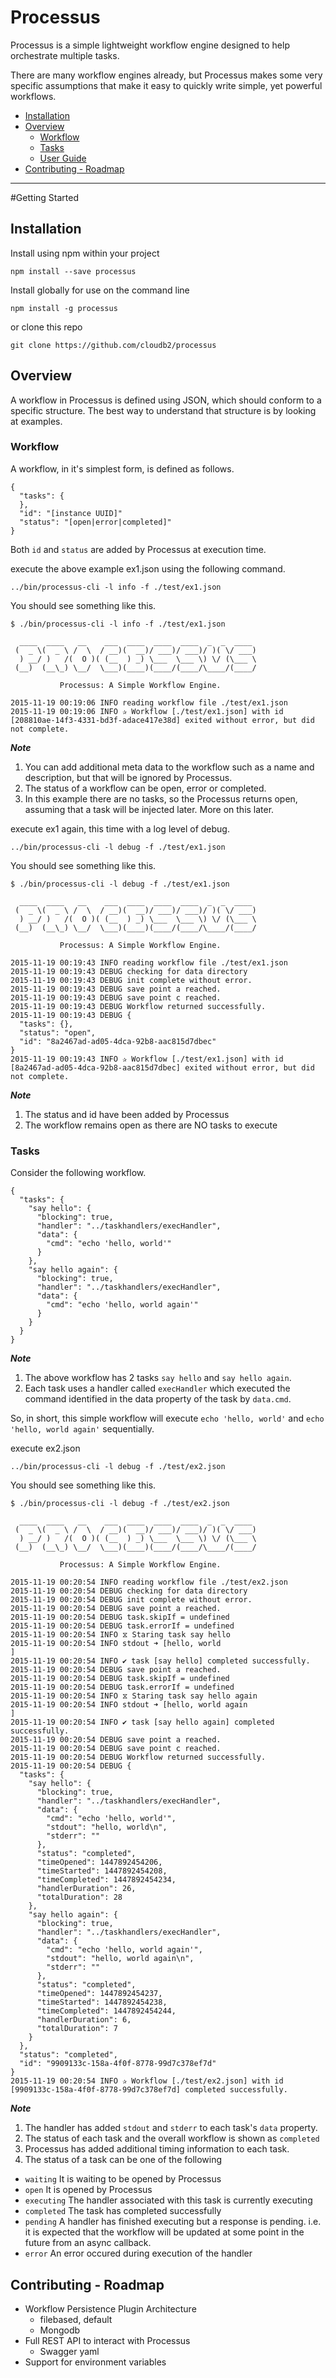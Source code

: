 # Processus

Processus is a simple lightweight workflow engine designed to help orchestrate multiple tasks.

There are many workflow engines already, but Processus makes some very specific assumptions that make it easy to quickly write simple, yet powerful
workflows.

* [Installation](#installation)
* [Overview](#overview)
  * [Workflow](#workflow)
  * [Tasks](#tasks)
  * [User Guide](http://cloudb2.github.io/processus/)
* [Contributing - Roadmap](#contributing---roadmap)

<hr>

#Getting Started

## Installation

Install using npm within your project
```
npm install --save processus
```

Install globally for use on the command line
```
npm install -g processus
```

or clone this repo
```
git clone https://github.com/cloudb2/processus
```

## Overview

A workflow in Processus is defined using JSON, which should conform to a specific structure. The best way to understand that structure is by looking at examples.

### Workflow

A workflow, in it's simplest form, is defined as follows.
```
{
  "tasks": {
  },
  "id": "[instance UUID]"
  "status": "[open|error|completed]"
}
```
Both ```id``` and ```status``` are added by Processus at execution time.

execute the above example ex1.json using the following command.
```
../bin/processus-cli -l info -f ./test/ex1.json
```

You should see something like this.
```
$ ./bin/processus-cli -l info -f ./test/ex1.json

  ____  ____   __    ___  ____  ____  ____  _  _  ____
 (  _ \(  _ \ /  \  / __)(  __)/ ___)/ ___)/ )( \/ ___)
  ) __/ )   /(  O )( (__  ) _) \___  \___ \) \/ (\___ \
 (__)  (__\_) \__/  \___)(____)(____/(____/\____/(____/

           Processus: A Simple Workflow Engine.

2015-11-19 00:19:06 INFO reading workflow file ./test/ex1.json
2015-11-19 00:19:06 INFO ✰ Workflow [./test/ex1.json] with id [208810ae-14f3-4331-bd3f-adace417e38d] exited without error, but did not complete.
```
***Note***
1. You can add additional meta data to the workflow such as a name and description, but that will be ignored by Processus.
2. The status of a workflow can be open, error or completed.
3. In this example there are no tasks, so the Processus returns open, assuming that a task will be injected later. More on this later.

execute ex1 again, this time with a log level of debug.
```
../bin/processus-cli -l debug -f ./test/ex1.json
```

You should see something like this.
```
$ ./bin/processus-cli -l debug -f ./test/ex1.json

  ____  ____   __    ___  ____  ____  ____  _  _  ____
 (  _ \(  _ \ /  \  / __)(  __)/ ___)/ ___)/ )( \/ ___)
  ) __/ )   /(  O )( (__  ) _) \___  \___ \) \/ (\___ \
 (__)  (__\_) \__/  \___)(____)(____/(____/\____/(____/

           Processus: A Simple Workflow Engine.

2015-11-19 00:19:43 INFO reading workflow file ./test/ex1.json
2015-11-19 00:19:43 DEBUG checking for data directory
2015-11-19 00:19:43 DEBUG init complete without error.
2015-11-19 00:19:43 DEBUG save point a reached.
2015-11-19 00:19:43 DEBUG save point c reached.
2015-11-19 00:19:43 DEBUG Workflow returned successfully.
2015-11-19 00:19:43 DEBUG {
  "tasks": {},
  "status": "open",
  "id": "8a2467ad-ad05-4dca-92b8-aac815d7dbec"
}
2015-11-19 00:19:43 INFO ✰ Workflow [./test/ex1.json] with id [8a2467ad-ad05-4dca-92b8-aac815d7dbec] exited without error, but did not complete.
```
***Note***
1. The status and id have been added by Processus
2. The workflow remains open as there are NO tasks to execute

### Tasks

Consider the following workflow.
```
{
  "tasks": {
    "say hello": {
      "blocking": true,
      "handler": "../taskhandlers/execHandler",
      "data": {
        "cmd": "echo 'hello, world'"
      }
    },
    "say hello again": {
      "blocking": true,
      "handler": "../taskhandlers/execHandler",
      "data": {
        "cmd": "echo 'hello, world again'"
      }
    }
  }
}
```
***Note***
1. The above workflow has 2 tasks ```say hello``` and ```say hello again```.
2. Each task uses a handler called ```execHandler``` which executed the command identified in the data property of the task by ```data.cmd```.

So, in short, this simple workflow will execute ```echo 'hello, world'``` and ```echo 'hello, world again'``` sequentially.

execute ex2.json
```
../bin/processus-cli -l debug -f ./test/ex2.json
```

You should see something like this.
```
$ ./bin/processus-cli -l debug -f ./test/ex2.json

  ____  ____   __    ___  ____  ____  ____  _  _  ____
 (  _ \(  _ \ /  \  / __)(  __)/ ___)/ ___)/ )( \/ ___)
  ) __/ )   /(  O )( (__  ) _) \___  \___ \) \/ (\___ \
 (__)  (__\_) \__/  \___)(____)(____/(____/\____/(____/

           Processus: A Simple Workflow Engine.

2015-11-19 00:20:54 INFO reading workflow file ./test/ex2.json
2015-11-19 00:20:54 DEBUG checking for data directory
2015-11-19 00:20:54 DEBUG init complete without error.
2015-11-19 00:20:54 DEBUG save point a reached.
2015-11-19 00:20:54 DEBUG task.skipIf = undefined
2015-11-19 00:20:54 DEBUG task.errorIf = undefined
2015-11-19 00:20:54 INFO ⧖ Staring task say hello
2015-11-19 00:20:54 INFO stdout ➜ [hello, world
]
2015-11-19 00:20:54 INFO ✔ task [say hello] completed successfully.
2015-11-19 00:20:54 DEBUG save point a reached.
2015-11-19 00:20:54 DEBUG task.skipIf = undefined
2015-11-19 00:20:54 DEBUG task.errorIf = undefined
2015-11-19 00:20:54 INFO ⧖ Staring task say hello again
2015-11-19 00:20:54 INFO stdout ➜ [hello, world again
]
2015-11-19 00:20:54 INFO ✔ task [say hello again] completed successfully.
2015-11-19 00:20:54 DEBUG save point a reached.
2015-11-19 00:20:54 DEBUG save point c reached.
2015-11-19 00:20:54 DEBUG Workflow returned successfully.
2015-11-19 00:20:54 DEBUG {
  "tasks": {
    "say hello": {
      "blocking": true,
      "handler": "../taskhandlers/execHandler",
      "data": {
        "cmd": "echo 'hello, world'",
        "stdout": "hello, world\n",
        "stderr": ""
      },
      "status": "completed",
      "timeOpened": 1447892454206,
      "timeStarted": 1447892454208,
      "timeCompleted": 1447892454234,
      "handlerDuration": 26,
      "totalDuration": 28
    },
    "say hello again": {
      "blocking": true,
      "handler": "../taskhandlers/execHandler",
      "data": {
        "cmd": "echo 'hello, world again'",
        "stdout": "hello, world again\n",
        "stderr": ""
      },
      "status": "completed",
      "timeOpened": 1447892454237,
      "timeStarted": 1447892454238,
      "timeCompleted": 1447892454244,
      "handlerDuration": 6,
      "totalDuration": 7
    }
  },
  "status": "completed",
  "id": "9909133c-158a-4f0f-8778-99d7c378ef7d"
}
2015-11-19 00:20:54 INFO ✰ Workflow [./test/ex2.json] with id [9909133c-158a-4f0f-8778-99d7c378ef7d] completed successfully.
```
***Note***
1. The handler has added ```stdout``` and ```stderr``` to each task's ```data``` property.
2. The status of each task and the overall workflow is shown as ```completed```
3. Processus has added additional timing information to each task.
4. The status of a task can be one of the following
  * ```waiting``` It is waiting to be opened by Processus
  * ```open``` It is opened by Processus
  * ```executing``` The handler associated with this task is currently executing
  * ```completed``` The task has completed successfully
  * ```pending``` A handler has finished executing but a response is pending. i.e. it is expected that the workflow will be updated at some point in the future from an async callback.
  * ```error``` An error occured during execution of the handler



## Contributing - Roadmap

* Workflow Persistence Plugin Architecture
  * filebased, default
  * Mongodb
* Full REST API to interact with Processus
  * Swagger yaml
* Support for environment variables
